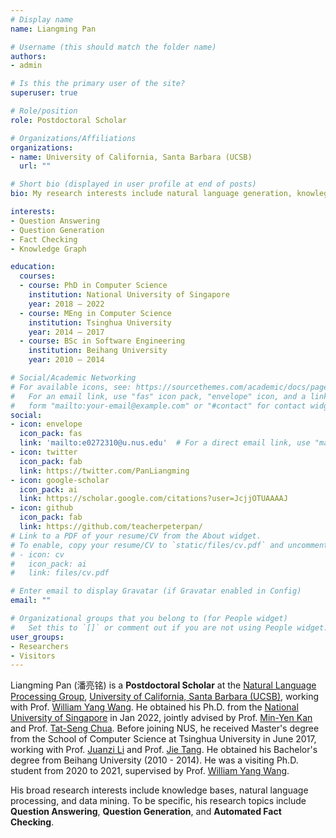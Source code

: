 ```yaml
---
# Display name
name: Liangming Pan

# Username (this should match the folder name)
authors:
- admin

# Is this the primary user of the site?
superuser: true

# Role/position
role: Postdoctoral Scholar

# Organizations/Affiliations
organizations:
- name: University of California, Santa Barbara (UCSB)
  url: ""

# Short bio (displayed in user profile at end of posts)
bio: My research interests include natural language generation, knowlege graph and multi-media computing.

interests:
- Question Answering
- Question Generation
- Fact Checking
- Knowledge Graph

education:
  courses:
  - course: PhD in Computer Science
    institution: National University of Singapore
    year: 2018 — 2022
  - course: MEng in Computer Science
    institution: Tsinghua University
    year: 2014 — 2017
  - course: BSc in Software Engineering
    institution: Beihang University
    year: 2010 — 2014

# Social/Academic Networking
# For available icons, see: https://sourcethemes.com/academic/docs/page-builder/#icons
#   For an email link, use "fas" icon pack, "envelope" icon, and a link in the
#   form "mailto:your-email@example.com" or "#contact" for contact widget.
social:
- icon: envelope
  icon_pack: fas
  link: 'mailto:e0272310@u.nus.edu'  # For a direct email link, use "mailto:test@example.org".
- icon: twitter
  icon_pack: fab
  link: https://twitter.com/PanLiangming
- icon: google-scholar
  icon_pack: ai
  link: https://scholar.google.com/citations?user=JcjjOTUAAAAJ
- icon: github
  icon_pack: fab
  link: https://github.com/teacherpeterpan/
# Link to a PDF of your resume/CV from the About widget.
# To enable, copy your resume/CV to `static/files/cv.pdf` and uncomment the lines below.
# - icon: cv
#   icon_pack: ai
#   link: files/cv.pdf

# Enter email to display Gravatar (if Gravatar enabled in Config)
email: ""

# Organizational groups that you belong to (for People widget)
#   Set this to `[]` or comment out if you are not using People widget.
user_groups:
- Researchers
- Visitors
---
```


Liangming Pan (潘亮铭) is a **Postdoctoral Scholar** at the [Natural Language Processing Group][UCSB], [University of California, Santa Barbara (UCSB)][UCSBSchool], working with Prof. [William Yang Wang][William]. He obtained his Ph.D. from the [National University of Singapore][NUS] in Jan 2022, jointly advised by Prof. [Min-Yen Kan][Min] and Prof. [Tat-Seng Chua][Chua]. Before joining NUS, he received Master's degree from the School of Computer Science at Tsinghua University in June 2017, working with Prof. [Juanzi Li][juanzili] and Prof. [Jie Tang][jietang]. He obtained his Bachelor's degree from Beihang University (2010 - 2014). He was a visiting Ph.D. student from 2020 to 2021, supervised by Prof. [William Yang Wang][William]. 

His broad research interests include knowledge bases, natural language processing, and data mining. 
To be specific, his research topics include **Question Answering**, **Question Generation**, and **Automated Fact Checking**. 
<!-- *multi-media structure learning of food recipes*.  -->

[NGS]: http://www.nus.edu.sg/ngs/
[Tsinghua]: http://www.tsinghua.edu.cn/publish/newthu/index.html
[juanzili]: http://keg.cs.tsinghua.edu.cn/persons/ljz/
[jietang]: http://keg.cs.tsinghua.edu.cn/jietang/
[BUAA]: http://www.buaa.edu.cn/
[SOC]: http://www.comp.nus.edu.sg/
[NUS]: http://www.nus.edu.sg/
[Chua]: http://www.comp.nus.edu.sg/~chuats/
[NExT]: http://next.comp.nus.edu.sg/
[Min]: http://www.comp.nus.edu.sg/~kanmy/
[WING]: http://wing.comp.nus.edu.sg/
[UCSB]: http://nlp.cs.ucsb.edu/
[William]: https://sites.cs.ucsb.edu/~william/
[UCSBSchool]: https://www.ucsb.edu/

<!-- News
======

- **[Nov 11, 2019]**
  One paper is accepted by [AAAI 2020](https://AAAI.org/Conferences/AAAI-20/) about Zero-shot Food Ingredients Recognition!

- **[May 22, 2019]**
  A survey paper on Neural Question Generation (NQG) is posted in the [arXiv](https://arxiv.org/abs/1905.08949).  -->

